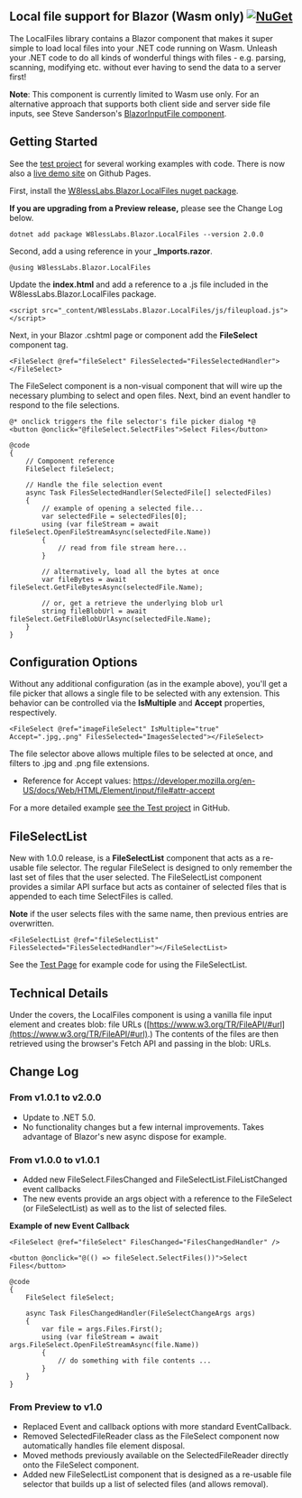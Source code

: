 ## Local file support for Blazor (Wasm only) [![NuGet](https://img.shields.io/nuget/v/W8lessLabs.Blazor.LocalFiles.svg)](https://www.nuget.org/packages/W8lessLabs.Blazor.LocalFiles/)

The LocalFiles library contains a Blazor component that makes it super simple to load local files into your .NET code running on Wasm.
Unleash your .NET code to do all kinds of wonderful things with files - e.g. parsing, scanning, modifying etc. without ever having to send the data to a server first!

**Note**: This component is currently limited to Wasm use only. For an alternative approach that supports both 
client side and server side file inputs, see Steve Sanderson's [BlazorInputFile component](http://blog.stevensanderson.com/2019/09/13/blazor-inputfile/).

## Getting Started

See the [test project](https://github.com/jburman/W8lessLabs.Blazor.LocalFiles/tree/master/test/W8lessLabs.Blazor.LocalFilesTest) for several working examples with code. 
There is now also a [live demo site](https://jburman.github.io/BlazorLocalFilesExample/) on Github Pages.

First, install the [W8lessLabs.Blazor.LocalFiles nuget package](https://www.nuget.org/packages/W8lessLabs.Blazor.LocalFiles).

**If you are upgrading from a Preview release,** please see the Change Log below.

```
dotnet add package W8lessLabs.Blazor.LocalFiles --version 2.0.0
```

Second, add a using reference in your **_Imports.razor**.

```
@using W8lessLabs.Blazor.LocalFiles
```

Update the **index.html** and add a reference to a .js file included in the W8lessLabs.Blazor.LocalFiles package.
```
<script src="_content/W8lessLabs.Blazor.LocalFiles/js/fileupload.js"></script>
```

Next, in your Blazor .cshtml page or component add the **FileSelect** component tag.


```
<FileSelect @ref="fileSelect" FilesSelected="FilesSelectedHandler"></FileSelect>
```

The FileSelect component is a non-visual component that will wire up the necessary plumbing to select and open files. Next, bind an event handler to respond to the file selections.


```
@* onclick triggers the file selector's file picker dialog *@
<button @onclick="@fileSelect.SelectFiles">Select Files</button>

@code 
{
    // Component reference
    FileSelect fileSelect;

    // Handle the file selection event
    async Task FilesSelectedHandler(SelectedFile[] selectedFiles)
    {
        // example of opening a selected file...
        var selectedFile = selectedFiles[0];
        using (var fileStream = await fileSelect.OpenFileStreamAsync(selectedFile.Name))
        {
            // read from file stream here...
        }

        // alternatively, load all the bytes at once
        var fileBytes = await fileSelect.GetFileBytesAsync(selectedFile.Name);
        
        // or, get a retrieve the underlying blob url
        string fileBlobUrl = await fileSelect.GetFileBlobUrlAsync(selectedFile.Name);
    }
}
```
## Configuration Options
Without any additional configuration (as in the example above), you'll get a file picker that allows a single file to be selected with any extension. This behavior can be controlled via the **IsMultiple** and **Accept** properties, respectively.

```
<FileSelect @ref="imageFileSelect" IsMultiple="true" Accept=".jpg,.png" FilesSelected="ImagesSelected"></FileSelect>
```
The file selector above allows multiple files to be selected at once, and filters to .jpg and .png file extensions.

- Reference for Accept values: https://developer.mozilla.org/en-US/docs/Web/HTML/Element/input/file#attr-accept

For a more detailed example [see the Test project](https://github.com/jburman/W8lessLabs.Blazor.LocalFiles/tree/master/test/W8lessLabs.Blazor.LocalFilesTest) in GitHub.

## FileSelectList
New with 1.0.0 release, is a **FileSelectList** component that acts as a re-usable file selector. The regular FileSelect is designed to 
only remember the last set of files that the user selected. The FileSelectList component provides a similar API surface but acts as 
container of selected files that is appended to each time SelectFiles is called.

**Note** if the user selects files with the same name, then previous entries are overwritten.

```
<FileSelectList @ref="fileSelectList" FilesSelected="FilesSelectedHandler"></FileSelectList>
```

See the [Test Page](https://raw.githubusercontent.com/jburman/W8lessLabs.Blazor.LocalFiles/master/test/W8lessLabs.Blazor.LocalFilesTest/Pages/FileList.razor) for example code for using the FileSelectList.


## Technical Details
Under the covers, the LocalFiles component is using a vanilla file input element and 
creates blob: file URLs ([https://www.w3.org/TR/FileAPI/#url](https://www.w3.org/TR/FileAPI/#url).) 
The contents of the files are then retrieved using the browser's Fetch API and passing in the blob: URLs.


## Change Log

### From v1.0.1 to v2.0.0
- Update to .NET 5.0. 
- No functionality changes but a few internal improvements. Takes advantage of Blazor's new async dispose for example.

### From v1.0.0 to v1.0.1
- Added new FileSelect.FilesChanged and FileSelectList.FileListChanged event callbacks
- The new events provide an args object with a reference to the FileSelect (or FileSelectList) as well as to
the list of selected files.

**Example of new Event Callback**
```
<FileSelect @ref="fileSelect" FilesChanged="FilesChangedHandler" />

<button @onclick="@(() => fileSelect.SelectFiles())">Select Files</button>

@code
{
    FileSelect fileSelect;

    async Task FilesChangedHandler(FileSelectChangeArgs args)
    {
        var file = args.Files.First();
        using (var fileStream = await args.FileSelect.OpenFileStreamAsync(file.Name))
        {
            // do something with file contents ...
        }
    }
}
```

### From Preview to v1.0
- Replaced Event and callback options with more standard EventCallback.
- Removed SelectedFileReader class as the FileSelect component now automatically handles file element disposal.
- Moved methods previously available on the SelectedFileReader directly onto the FileSelect component.
- Added new FileSelectList component that is designed as a re-usable file selector that builds up a list of selected files (and allows removal).
